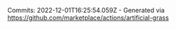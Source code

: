 Commits: 2022-12-01T16:25:54.059Z - Generated via https://github.com/marketplace/actions/artificial-grass
<br>
